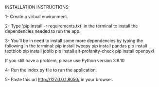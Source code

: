 INSTALLATION INSTRUCTIONS:

1- Create a virtual environment.

2- Type 'pip install -r requirements.txt' in the terminal to install the dependencies needed to run the app.

3- You'll be in need to install some more dependencies by typing the following in the terminal:
   pip install tweepy
   pip install pandas
   pip install textblob
   pip install joblib
   pip install alt-profanity-check
   pip install openpyxl


If you still have a problem, please use Python version 3.8.10

4- Run the index.py file to run the application.

5- Paste this url http://127.0.0.1:8050/ in your browser.

